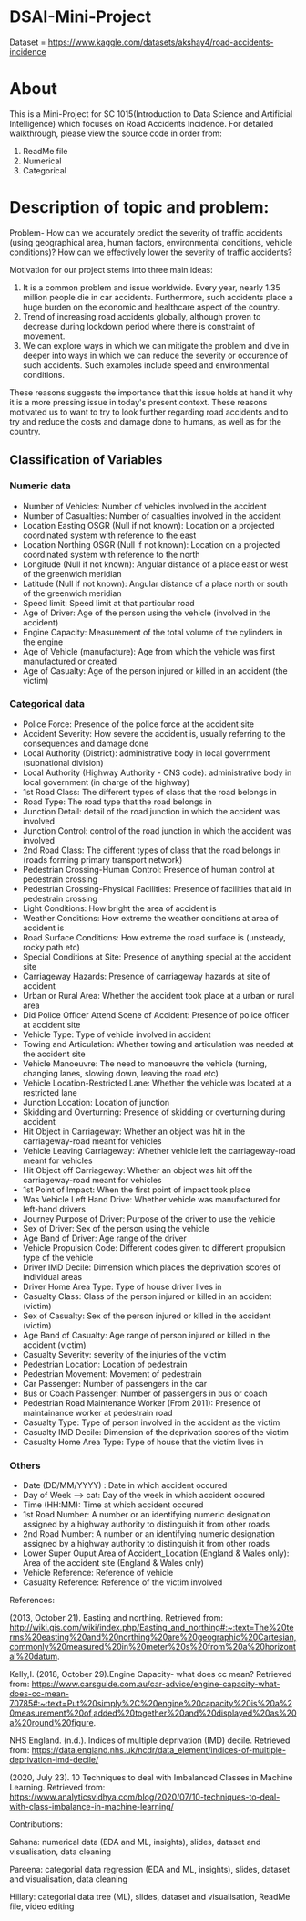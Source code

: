 # DSAI-Mini-Project

Dataset = https://www.kaggle.com/datasets/akshay4/road-accidents-incidence

# About

This is a Mini-Project for SC 1015(Introduction to Data Science and Artificial Intelligence) which focuses on Road Accidents Incidence. For detailed walkthrough, please view the source code in order from:
1. ReadMe file
2. Numerical
3. Categorical

# Description of topic and problem:

Problem- How can we accurately predict the severity of traffic accidents (using geographical area, human factors, environmental conditions, vehicle conditions)? How can we effectively lower the severity of traffic accidents?

Motivation for our project stems into three main ideas:
1. It is a common problem and issue worldwide. Every year, nearly 1.35 million people die in car accidents. Furthermore, such accidents place a huge burden on the economic and healthcare aspect of the country.
2. Trend of increasing road accidents globally, although proven to decrease during lockdown period where there is constraint of movement.
3. We can explore ways in which we can mitigate the problem and dive in deeper into ways in which we can reduce the severity or occurence of such accidents. Such examples include speed and environmental conditions.

These reasons suggests the importance that this issue holds at hand it why it is a more pressing issue in today's present context. These reasons motivated us to want to try to look further regarding road accidents and to try and reduce the costs and damage done to humans, as well as for the country. 

## Classification of Variables
### Numeric data
- Number of Vehicles: Number of vehicles involved in the accident
- Number of Casualties: Number of casualties involved in the accident
- Location Easting OSGR (Null if not known): Location on a projected coordinated system with reference to the east
- Location Northing OSGR (Null if not known): Location on a projected coordinated system with reference to the north
- Longitude (Null if not known): Angular distance of a place east or west of the greenwich meridian
- Latitude (Null if not known): Angular distance of a place north or south of the greenwich meridian
- Speed limit: Speed limit at that particular road 
- Age of Driver: Age of the person using the vehicle (involved in the accident)
- Engine Capacity: Measurement of the total volume of the cylinders in the engine
- Age of Vehicle (manufacture): Age from which the vehicle was first manufactured or created
- Age of Casualty: Age of the person injured or killed in an accident (the victim)


### Categorical data
- Police Force: Presence of the police force at the accident site
- Accident Severity: How severe the accident is, usually referring to the consequences and damage done
- Local Authority (District): administrative body in local government (subnational division)
- Local Authority (Highway Authority - ONS code): administrative body in local government (in charge of the highway)
- 1st Road Class: The different types of class that the road belongs in
- Road Type: The road type that the road belongs in
- Junction Detail: detail of the road junction in which the accident was involved
- Junction Control: control of the road junction in which the accident was involved
- 2nd Road Class: The different types of class that the road belongs in (roads forming primary transport network)
- Pedestrian Crossing-Human Control: Presence of human control at pedestrain crossing
- Pedestrian Crossing-Physical Facilities: Presence of facilities that aid in pedestrain crossing
- Light Conditions: How bright the area of accident is
- Weather Conditions: How extreme the weather conditions at area of accident is
- Road Surface Conditions: How extreme the road surface is (unsteady, rocky path etc)
- Special Conditions at Site: Presence of anything special at the accident site
- Carriageway Hazards: Presence of carriageway hazards at site of accident
- Urban or Rural Area: Whether the accident took place at a urban or rural area
- Did Police Officer Attend Scene of Accident: Presence of police officer at accident site
- Vehicle Type: Type of vehicle involved in accident
- Towing and Articulation: Whether towing and articulation was needed at the accident site
- Vehicle Manoeuvre: The need to manoeuvre the vehicle (turning, changing lanes, slowing down, leaving the road etc)
- Vehicle Location-Restricted Lane: Whether the vehicle was located at a restricted lane
- Junction Location: Location of junction
- Skidding and Overturning: Presence of skidding or overturning during accident
- Hit Object in Carriageway: Whether an object was hit in the carriageway-road meant for vehicles
- Vehicle Leaving Carriageway: Whether vehicle left the carriageway-road meant for vehicles
- Hit Object off Carriageway: Whether an object was hit off the carriageway-road meant for vehicles
- 1st Point of Impact: When the first point of impact took place
- Was Vehicle Left Hand Drive: Whether vehicle was manufactured for left-hand drivers
- Journey Purpose of Driver: Purpose of the driver to use the vehicle
- Sex of Driver: Sex of the person using the vehicle
- Age Band of Driver: Age range of the driver
- Vehicle Propulsion Code: Different codes given to different propulsion type of the vehicle
- Driver IMD Decile: Dimension which places the deprivation scores of individual areas 
- Driver Home Area Type: Type of house driver lives in 
- Casualty Class: Class of the person injured or killed in an accident (victim)
- Sex of Casualty: Sex of the person injured or killed in the accident (victim)
- Age Band of Casualty: Age range of person injured or killed in the accident (victim)
- Casualty Severity: severity of the injuries of the victim
- Pedestrian Location: Location of pedestrain
- Pedestrian Movement: Movement of pedestrain
- Car Passenger: Number of passengers in the car
- Bus or Coach Passenger: Number of passengers in bus or coach
- Pedestrian Road Maintenance Worker (From 2011): Presence of maintainance worker at pedestrain road
- Casualty Type: Type of person involved in the accident as the victim
- Casualty IMD Decile: Dimension of the deprivation scores of the victim
- Casualty Home Area Type: Type of house that the victim lives in


### Others
- Date (DD/MM/YYYY) : Date in which accident occured
- Day of Week --> cat: Day of the week in which accident occured
- Time (HH:MM): Time at which accident occured
- 1st Road Number: A number or an identifying numeric designation assigned by a highway authority to distinguish it from other roads
- 2nd Road Number: A number or an identifying numeric designation assigned by a highway authority to distinguish it from other roads
- Lower Super Ouput Area of Accident_Location (England & Wales only): Area of the accident site (England & Wales only)
- Vehicle Reference: Reference of vehicle
- Casualty Reference: Reference of the victim involved


References:

(2013, October 21). Easting and northing. Retrieved from:
http://wiki.gis.com/wiki/index.php/Easting_and_northing#:~:text=The%20terms%20easting%20and%20northing%20are%20geographic%20Cartesian,commonly%20measured%20in%20meter%20s%20from%20a%20horizontal%20datum.

Kelly,I. (2018, October 29).Engine Capacity- what does cc mean? Retrieved from:
https://www.carsguide.com.au/car-advice/engine-capacity-what-does-cc-mean-70785#:~:text=Put%20simply%2C%20engine%20capacity%20is%20a%20measurement%20of,added%20together%20and%20displayed%20as%20a%20round%20figure.

NHS England. (n.d.). Indices of multiple deprivation (IMD) decile. Retrieved from:
https://data.england.nhs.uk/ncdr/data_element/indices-of-multiple-deprivation-imd-decile/

(2020, July 23). 10 Techniques to deal with Imbalanced Classes in Machine Learning. Retrieved from:
https://www.analyticsvidhya.com/blog/2020/07/10-techniques-to-deal-with-class-imbalance-in-machine-learning/


Contributions:

Sahana: numerical data (EDA and ML, insights), slides, dataset and visualisation, data cleaning

Pareena: categorial data regression (EDA and ML, insights), slides, dataset and visualisation, data cleaning

Hillary: categorial data tree (ML), slides, dataset and visualisation, ReadMe file, video editing
